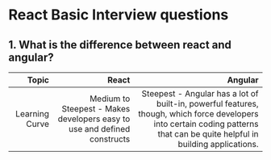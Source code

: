# React Basic Interview questions

## 1. What is the difference between react and angular?
|Topic|React|Angular|
|---:|---:|---:|
|Learning Curve | Medium to Steepest - Makes developers easy to use and defined constructs | Steepest -  Angular has a lot of built-in, powerful features, though, which force developers into certain coding patterns that can be quite helpful in building applications. |


